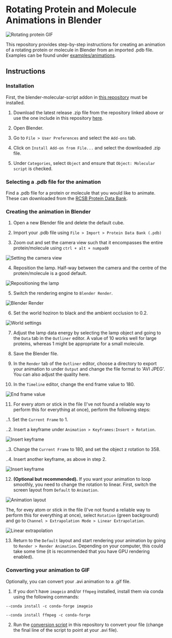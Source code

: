 # Rotating Protein and Molecule Animations in Blender

![Rotating protein GIF](examples/animations/2wy4_constant_rotation_100quality.gif#center?raw=true "Rotating protein GIF")

This repository provides step-by-step instructions for creating an animation of a rotating protein or molecule in Blender from an imported .pdb file. Examples can be found under [examples/animations](examples/animations).

## Instructions

### Installation
First, the blender-molecular-script addon in [this repository](https://github.com/Pyroevil/Blender-Molecular-Script) must be installed.

1. Download the latest release .zip file from the repository linked above or use the one include in this repository [here](molecular_latest.zip).

2. Open Blender.

3. Go to `File > User Preferences` and select the `Add-ons` tab.

4. Click on `Install Add-on from File...` and select the downloaded .zip file.

5. Under `Categories`, select `Object` and ensure that `Object: Molecular script` is checked.

### Selecting a .pdb file for the animation

Find a .pdb file for a protein or molecule that you would like to animate. These can downloaded from the [RCSB Protein Data Bank](http://www.rcsb.org/).

### Creating the animation in Blender

1. Open a new Blender file and delete the default cube.

2. Import your .pdb file using `File > Import > Protein Data Bank (.pdb)`

3. Zoom out and set the camera view such that it encompasses the entire protein/molecule using `ctrl + alt + numpad0`

![Setting the camera view](screenshots/1_set_camera.png#center?raw=true "Setting the camera view")

4. Reposition the lamp. Half-way between the camera and the centre of the protein/molecule is a good default.

![Repositioning the lamp](screenshots/2_lamp_position.PNG#center?raw=true "Repositioning the lamp")

5. Switch the rendering engine to `Blender Render`.

![Blender Render](screenshots/3_blender_render.PNG#center?raw=true "Blender Render")

6. Set the world hoziron to black and the ambient occlusion to 0.2.

![World settings](screenshots/4_world.PNG#center?raw=true "World settings")

7. Adjust the lamp data energy by selecting the lamp object and going to the `Data` tab in the `Outliner` editor. A value of 10 works well for large proteins, whereas 1 might be appropriate for a small molecule.

8. Save the Blender file.

9. In the `Render` tab of the `Outliner` editor, choose a directory to export your animation to under `Output` and change the file format to 'AVI JPEG'. You can also adjust the quality here.

10. In the `Timeline` editor, change the end frame value to 180.

![End frame value](screenshots/5_frame.PNG#center?raw=true "End frame value")

11. For every atom or stick in the file (I've not found a reliable way to perform this for everything at once), perform the following steps:

..1. Set the `Current Frame` to 1.

..2. Insert a keyframe under `Animation > Keyframes:Insert > Rotation`.

![Insert keyframe](screenshots/5_insert_keyframe.png#center?raw=true "Insert keyframe")

..3. Change the `Current Frame` to 180, and set the object z rotation to 358.

..4. Insert another keyframe, as above in step 2.

![Insert keyframe](screenshots/6_insert_keyframe.png#center?raw=true "Insert keyframe")

12. **(Optional but recommended).** If you want your animation to loop smoothly, you need to change the rotation to linear. First, switch the screen layout from `Default` to `Animation`.

![Animation layout](screenshots/7_animation_layout.png#center?raw=true "Animation layout")

The, for evey atom or stick in the file (I've not found a reliable way to perform this for everything at once), select `Rotation` (green background) and go to `Channel > Extrapolation Mode > Linear Extrapolation`.

![Linear extrapolation](screenshots/8_linear_extrapolation.png#center?raw=true "Linear extrapolation")

13. Return to the `Default` layout and start rendering your animation by going to `Render > Render Animation`. Depending on your computer, this could take some time (it is recommended that you have GPU rendering enabled).

### Converting your animation to GIF

Optionally, you can convert your .avi animation to a .gif file.

1. If you don't have `imageio` and/or `ffmpeg` installed, install them via conda using the following commands:

`--conda install -c conda-forge imageio`

`--conda install ffmpeg -c conda-forge`

2. Run the [conversion script](examples/animations/convert.py) in this repository to convert your file (change the final line of the script to point at your .avi file).
